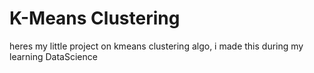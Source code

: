 # K-Means Clustering
 heres my little project on kmeans clustering algo, i made this during my learning DataScience 
